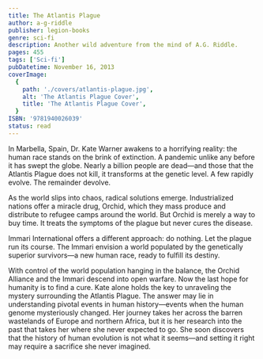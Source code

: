 ```yaml
---
title: The Atlantis Plague
author: a-g-riddle
publisher: legion-books
genre: sci-fi
description: Another wild adventure from the mind of A.G. Riddle.
pages: 455
tags: ['Sci-fi']
pubDatetime: November 16, 2013
coverImage:
  {
    path: './covers/atlantis-plague.jpg',
    alt: 'The Atlantis Plague Cover',
    title: 'The Atlantis Plague Cover',
  }
ISBN: '9781940026039'
status: read
---
```


In Marbella, Spain, Dr. Kate Warner awakens to a horrifying reality: the human race stands on the brink of extinction. A pandemic unlike any before it has swept the globe. Nearly a billion people are dead—and those that the Atlantis Plague does not kill, it transforms at the genetic level. A few rapidly evolve. The remainder devolve.

As the world slips into chaos, radical solutions emerge. Industrialized nations offer a miracle drug, Orchid, which they mass produce and distribute to refugee camps around the world. But Orchid is merely a way to buy time. It treats the symptoms of the plague but never cures the disease.

Immari International offers a different approach: do nothing. Let the plague run its course. The Immari envision a world populated by the genetically superior survivors—a new human race, ready to fulfill its destiny.

With control of the world population hanging in the balance, the Orchid Alliance and the Immari descend into open warfare. Now the last hope for humanity is to find a cure. Kate alone holds the key to unraveling the mystery surrounding the Atlantis Plague. The answer may lie in understanding pivotal events in human history—events when the human genome mysteriously changed. Her journey takes her across the barren wastelands of Europe and northern Africa, but it is her research into the past that takes her where she never expected to go. She soon discovers that the history of human evolution is not what it seems—and setting it right may require a sacrifice she never imagined.

